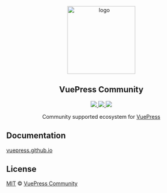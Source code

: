 <p align="center">
  <a href="https://vuepress.github.io/" target="_blank">
    <img width="180" src="https://raw.githubusercontent.com/vuepress/vuepress-community/master/packages/docs/src/.vuepress/public/logo/600x600.png" alt="logo">
  </a>
</p>

<h2 align="center">
  VuePress Community
</h2>

<p align="center">
  <a href="https://travis-ci.com/vuepress/vuepress-community" target="_blank">
    <img src="https://badgen.net/travis/vuepress/vuepress-community?label=docs">
  </a>
  
  <a href="https://github.com/vuepress/vuepress-community/blob/master/LICENSE" target="_blank">
    <img src="https://badgen.net/github/license/vuepress/vuepress-community">
  </a>

  <a href="https://github.com/vuepress/vuepress-community/commits" target="_blank">
    <img src="https://badgen.net/github/last-commit/vuepress/vuepress-community">
  </a>
</p>

<p align="center">
  Community supported ecosystem for <a href="https://github.com/vuejs/vuepress" target="_blank">VuePress</a>
</p>

## Documentation

[vuepress.github.io](https://vuepress.github.io)

## License

[MIT](https://github.com/vuepress/vuepress-community/blob/master/LICENSE) &copy; [VuePress Community](https://github.com/vuepress)
